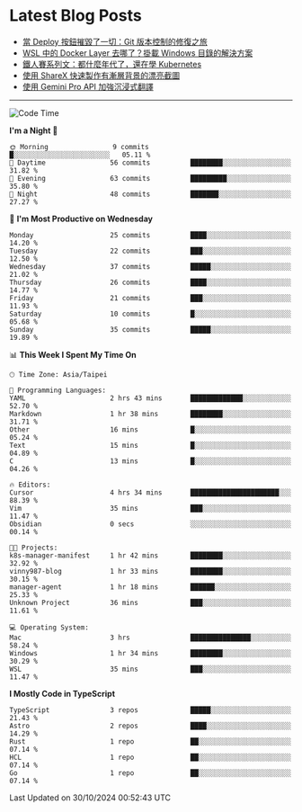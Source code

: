 # Latest Blog Posts
<!-- BLOG-POST-LIST:START -->
- [當 Deploy 按鈕摧毀了一切：Git 版本控制的修復之旅](https://www.vinny987.xyz/blog/2024/when-deploy-button-breaks-everything-a-git-recovery-journey/)
- [WSL 中的 Docker Layer 去哪了？掛載 Windows 目錄的解決方案](https://www.vinny987.xyz/blog/2024/where-are-docker-layers-in-wsl-a-simple-mount-solution/)
- [鐵人賽系列文：都什麼年代了，還在學 Kubernetes](https://www.vinny987.xyz/blog/2024/ithome-ironman-2024-thoughts/)
- [使用 ShareX 快速製作有漸層背景的漂亮截圖](https://www.vinny987.xyz/blog/2024/use-sharex-to-quickly-create-beautiful-screenshots-with-gradient-backgrounds/)
- [使用 Gemini Pro API 加強沉浸式翻譯](https://www.vinny987.xyz/blog/2024/enhance-immersive-translation-using-the-gemini-pro-api/)
<!-- BLOG-POST-LIST:END -->

---

<!--START_SECTION:waka-->
![Code Time](http://img.shields.io/badge/Code%20Time-429%20hrs%2025%20mins-blue)

**I'm a Night 🦉** 

```text
🌞 Morning                9 commits           █░░░░░░░░░░░░░░░░░░░░░░░░   05.11 % 
🌆 Daytime                56 commits          ████████░░░░░░░░░░░░░░░░░   31.82 % 
🌃 Evening                63 commits          █████████░░░░░░░░░░░░░░░░   35.80 % 
🌙 Night                  48 commits          ███████░░░░░░░░░░░░░░░░░░   27.27 % 
```
📅 **I'm Most Productive on Wednesday** 

```text
Monday                   25 commits          ████░░░░░░░░░░░░░░░░░░░░░   14.20 % 
Tuesday                  22 commits          ███░░░░░░░░░░░░░░░░░░░░░░   12.50 % 
Wednesday                37 commits          █████░░░░░░░░░░░░░░░░░░░░   21.02 % 
Thursday                 26 commits          ████░░░░░░░░░░░░░░░░░░░░░   14.77 % 
Friday                   21 commits          ███░░░░░░░░░░░░░░░░░░░░░░   11.93 % 
Saturday                 10 commits          █░░░░░░░░░░░░░░░░░░░░░░░░   05.68 % 
Sunday                   35 commits          █████░░░░░░░░░░░░░░░░░░░░   19.89 % 
```


📊 **This Week I Spent My Time On** 

```text
🕑︎ Time Zone: Asia/Taipei

💬 Programming Languages: 
YAML                     2 hrs 43 mins       █████████████░░░░░░░░░░░░   52.70 % 
Markdown                 1 hr 38 mins        ████████░░░░░░░░░░░░░░░░░   31.71 % 
Other                    16 mins             █░░░░░░░░░░░░░░░░░░░░░░░░   05.24 % 
Text                     15 mins             █░░░░░░░░░░░░░░░░░░░░░░░░   04.89 % 
C                        13 mins             █░░░░░░░░░░░░░░░░░░░░░░░░   04.26 % 

🔥 Editors: 
Cursor                   4 hrs 34 mins       ██████████████████████░░░   88.39 % 
Vim                      35 mins             ███░░░░░░░░░░░░░░░░░░░░░░   11.47 % 
Obsidian                 0 secs              ░░░░░░░░░░░░░░░░░░░░░░░░░   00.14 % 

🐱‍💻 Projects: 
k8s-manager-manifest     1 hr 42 mins        ████████░░░░░░░░░░░░░░░░░   32.92 % 
vinny987-blog            1 hr 33 mins        ████████░░░░░░░░░░░░░░░░░   30.15 % 
manager-agent            1 hr 18 mins        ██████░░░░░░░░░░░░░░░░░░░   25.33 % 
Unknown Project          36 mins             ███░░░░░░░░░░░░░░░░░░░░░░   11.61 % 

💻 Operating System: 
Mac                      3 hrs               ███████████████░░░░░░░░░░   58.24 % 
Windows                  1 hr 34 mins        ████████░░░░░░░░░░░░░░░░░   30.29 % 
WSL                      35 mins             ███░░░░░░░░░░░░░░░░░░░░░░   11.47 % 
```

**I Mostly Code in TypeScript** 

```text
TypeScript               3 repos             █████░░░░░░░░░░░░░░░░░░░░   21.43 % 
Astro                    2 repos             ████░░░░░░░░░░░░░░░░░░░░░   14.29 % 
Rust                     1 repo              ██░░░░░░░░░░░░░░░░░░░░░░░   07.14 % 
HCL                      1 repo              ██░░░░░░░░░░░░░░░░░░░░░░░   07.14 % 
Go                       1 repo              ██░░░░░░░░░░░░░░░░░░░░░░░   07.14 % 
```




 Last Updated on 30/10/2024 00:52:43 UTC
<!--END_SECTION:waka-->

<!--
**vincent97277/vincent97277** is a ✨ _special_ ✨ repository because its `README.md` (this file) appears on your GitHub profile.

Here are some ideas to get you started:

- 🔭 I’m currently working on ...
- 🌱 I’m currently learning ...
- 👯 I’m looking to collaborate on ...
- 🤔 I’m looking for help with ...
- 💬 Ask me about ...
- 📫 How to reach me: ...
- 😄 Pronouns: ...
- ⚡ Fun fact: ...
-->
